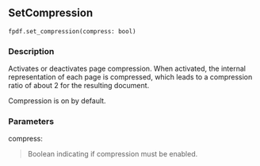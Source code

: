 ## SetCompression ##

```
fpdf.set_compression(compress: bool)
```

### Description ###

Activates or deactivates page compression. When activated, the internal representation of each page is compressed, which leads to a compression ratio of about 2 for the resulting document. 

Compression is on by default.

### Parameters ###

compress:
> Boolean indicating if compression must be enabled.

